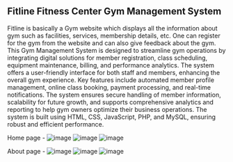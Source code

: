 ## Fitline Fitness Center Gym Management System
Fitline is basically a Gym website which displays all the information about gym such as facilities, services, membership details, etc. One can register for the gym from the website and can also give feedback about the gym.
This Gym Management System is designed to streamline gym operations by integrating digital solutions for member registration, class scheduling, equipment maintenance, billing, and performance analytics. The system offers a user-friendly interface for both staff and members, enhancing the overall gym experience. Key features include automated member profile management, online class booking, payment processing, and real-time notifications. The system ensures secure handling of member information, scalability for future growth, and supports comprehensive analytics and reporting to help gym owners optimize their business operations. The system is built using HTML, CSS, JavaScript, PHP, and MySQL, ensuring robust and efficient performance.


Home page - 
![image](https://github.com/Madhur155/GYM-Website/assets/103728250/738b4bb1-4fde-49a4-a51b-99c342901165)
![image](https://github.com/Madhur155/GYM-Website/assets/103728250/bd1675f0-5475-457a-a046-a42a9fad92dc)
![image](https://github.com/Madhur155/GYM-Website/assets/103728250/45bb418f-4b63-4620-8fb7-8440734aed77)


About page -
![image](https://github.com/Madhur155/GYM-Website/assets/103728250/93020500-e846-4eca-8cda-6a8f196c143c)
![image](https://github.com/Madhur155/GYM-Website/assets/103728250/8b962ab1-9536-418e-8411-19632cde8632)
![image](https://github.com/Madhur155/GYM-Website/assets/103728250/de1f81ec-0360-4894-92e0-2a1730f1f7bf)
